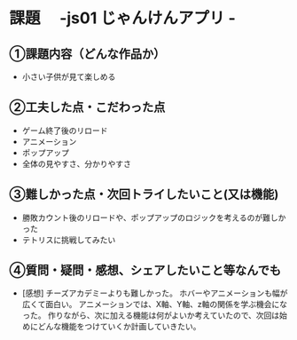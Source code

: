 # 課題　 -js01 じゃんけんアプリ -

## ①課題内容（どんな作品か）
- 小さい子供が見て楽しめる

## ②工夫した点・こだわった点
- ゲーム終了後のリロード
- アニメーション
- ポップアップ
- 全体の見やすさ、分かりやすさ

## ③難しかった点・次回トライしたいこと(又は機能)
- 勝敗カウント後のリロードや、ポップアップのロジックを考えるのが難しかった
- テトリスに挑戦してみたい

## ④質問・疑問・感想、シェアしたいこと等なんでも
- [感想]
チーズアカデミーよりも難しかった。
ホバーやアニメーションも幅が広くて面白い。
アニメーションでは、X軸、Y軸、z軸の関係を学ぶ機会になった。
作りながら、次に加える機能は何がよいか考えていたので、次回は始めにどんな機能をつけていくか計画していきたい。
